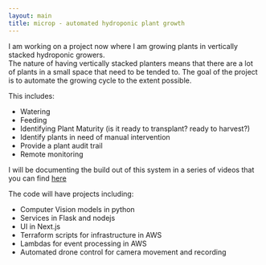 ```yaml
---
layout: main
title: microp - automated hydroponic plant growth
---
```


I am working on a project now where I am growing plants in vertically stacked hydroponic growers.  
The nature of having vertically stacked planters means that there are a lot of plants in a small space that need to be tended to.
The goal of the project is to automate the growing cycle to the extent possible. 

This includes:
- Watering
- Feeding
- Identifying Plant Maturity (is it ready to transplant?  ready to harvest?)
- Identify plants in need of manual intervention
- Provide a plant audit trail
- Remote monitoring


I will be documenting the build out of this system in a series of videos that you can find [here](https://www.youtube.com/channel/UCKxJtzngHDaC5C4nUigdzRw)

The code will have projects including:
- Computer Vision models in python
- Services in Flask and nodejs
- UI in Next.js
- Terraform scripts for infrastructure in AWS
- Lambdas for event processing in AWS
- Automated drone control for camera movement and recording

